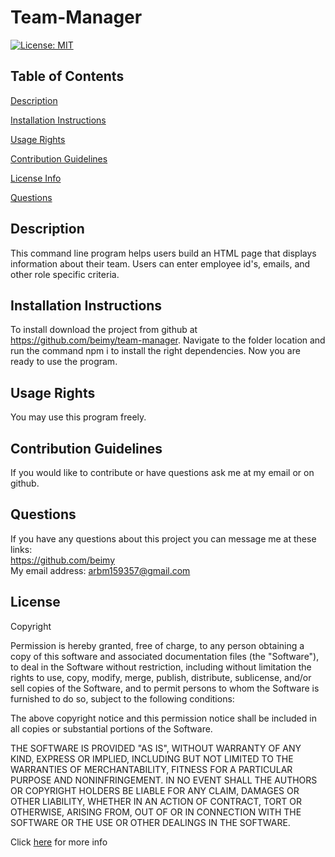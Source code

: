 # Team-Manager
  [![License: MIT](https://img.shields.io/badge/License-MIT-yellow.svg)](https://opensource.org/licenses/MIT)

  ## Table of Contents
  [Description](#Description)

  [Installation Instructions](#Installation-Instructions)

  [Usage Rights](#Usage-Rights)

  [Contribution Guidelines](#Contribution-Guidelines)

  [License Info](#License)

  [Questions](#Questions)
  


  ## Description
  
  This command line program helps users build an HTML page that displays information about their team. Users can enter employee id's, emails, and other role specific criteria. 

  ## Installation Instructions
  
  To install download the project from github at https://github.com/beimy/team-manager. Navigate to the folder location and run the command npm i to install the right dependencies. Now you are ready to use the program.

  ## Usage Rights
  
  You may use this program freely.

  ## Contribution Guidelines
  
  If you would like to contribute or have questions ask me at my email or on github.

  ## Questions
    
  If you have any questions about this project you can message me at these links:<br>
  https://github.com/beimy<br>
  My email address: arbm159357@gmail.com
    

  ## License
    
  Copyright <YEAR> <COPYRIGHT HOLDER>

  Permission is hereby granted, free of charge, to any person obtaining a copy of this software and associated documentation files
  (the "Software"), to deal in the Software without restriction, including without limitation the rights to use, copy, modify, merge,
  publish, distribute, sublicense, and/or sell copies of the Software, and to permit persons to whom the Software is furnished to do so,
  subject to the following conditions:

  The above copyright notice and this permission notice shall be included in all copies or substantial portions of the Software.

  THE SOFTWARE IS PROVIDED "AS IS", WITHOUT WARRANTY OF ANY KIND, EXPRESS OR IMPLIED, INCLUDING BUT NOT LIMITED TO
  THE WARRANTIES OF MERCHANTABILITY, FITNESS FOR A PARTICULAR PURPOSE AND NONINFRINGEMENT. IN NO EVENT SHALL THE
  AUTHORS OR COPYRIGHT HOLDERS BE LIABLE FOR ANY CLAIM, DAMAGES OR OTHER LIABILITY, WHETHER IN AN ACTION OF
  CONTRACT, TORT OR OTHERWISE, ARISING FROM, OUT OF OR IN CONNECTION WITH THE SOFTWARE OR THE USE OR OTHER
  DEALINGS IN THE SOFTWARE.
    
  Click [here](https://www.mit.edu/~amini/LICENSE.md) for more info
